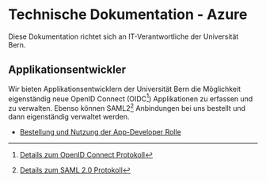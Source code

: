 # Technische Dokumentation - Azure

Diese Dokumentation richtet sich an IT-Verantwortliche der Universität Bern.

## Applikationsentwickler

Wir bieten Applikationsentwicklern der Universität Bern die Möglichkeit eigenständig neue OpenID Connect (OIDC[^1]) Applikationen zu erfassen und zu verwalten.
Ebenso können SAML2[^2] Anbindungen bei uns bestellt und dann eigenständig verwaltet werden.

- [Bestellung und Nutzung der App-Developer Rolle](./appdev/appdev-role.md)


[^1]: [Details zum OpenID Connect Protokoll](https://docs.microsoft.com/en-us/azure/active-directory/develop/v2-protocols-oidc)
[^2]: [Details zum SAML 2.0 Protokoll](https://docs.microsoft.com/en-us/azure/active-directory/develop/single-sign-on-saml-protocol)